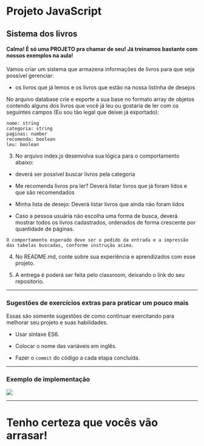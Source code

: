 # Projeto JavaScript

## Sistema dos livros

#### Calma! É só uma PROJETO pra chamar de seu! Já treinamos bastante com nossos exemplos na aula!

Vamos criar um sistema que armazena informações de livros para que seja possível gerenciar:
  - os livros que já lemos e os livros que estão na nossa listinha de desejos

 No arquivo database crie e exporte a sua base no formato array de objetos contendo alguns dos livros que você já leu ou gostaria de ler com os seguintes campos (Eu sou tão legal que deixei já exportado):

```
nome: string
categoria: string
paginas: number
recomenda: boolean
leu: boolean
```

3) No arquivo index.js desenvolva sua lógica para o comportamento abaixo: 
  - deverá ser possível buscar livros pela categoria
  - Me recomenda livros pra ler? 
    Deverá listar livros que já foram lidos e que são recomendados 
  - Minha lista de desejo:
    Deverá listar livros que ainda não foram lidos 

- Caso a pessoa usuária não escolha uma forma de busca, deverá mostrar todos os livros cadastrados, ordenados de forma crescente por quantidade de páginas.

```
O comportamento esperado deve ser o pedido da entrada e a impressão das tabelas buscadas, conforme instrução acima.
```
4) No README.md, conte sobre sua experiência e aprendizados com esse projeto.

5) A entrega é poderá ser feita pelo classroom, deixando o link do seu repositorio.
---

### Sugestões de exercícios extras para praticar um pouco mais

Essas são somente sugestões de como continuar exercitando para melhorar seu projeto e suas habilidades.

- Usar sintaxe ES6.

- Colocar o nome das variáveis em inglês.

- Fazer o `commit` do código a cada etapa concluída.

---

### Exemplo de implementação

<img src="../Img/CarrinhoDeCompras.gif" />

---
# Tenho certeza que vocês vão arrasar! 